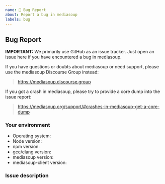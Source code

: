 ```yaml
---
name: 🐍 Bug Report
about: Report a bug in mediasoup
labels: bug
---
```


## Bug Report

**IMPORTANT:** We primarily use GitHub as an issue tracker. Just open an issue here if you have encountered a bug in mediasoup.

If you have questions or doubts about mediasoup or need support, please use the mediasoup Discourse Group instead:
> 
> https://mediasoup.discourse.group

If you got a crash in mediasoup, please try to provide a core dump into the issue report:
>
> https://mediasoup.org/support/#crashes-in-mediasoup-get-a-core-dump


### Your environment

- Operating system:
- Node version:
- npm version:
- gcc/clang version:
- mediasoup version:
- mediasoup-client version:


### Issue description
